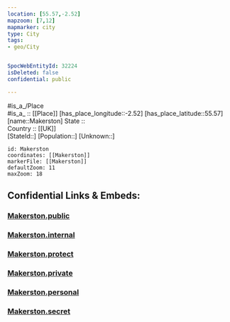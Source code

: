 ```yaml
---
location: [55.57,-2.52] 
mapzoom: [7,12] 
mapmarker: city 
type: City
tags:
- geo/City


SpocWebEntityId: 32224
isDeleted: false
confidential: public

---
```

#is_a_/Place  
#is_a_ :: [[Place]] 
[has_place_longitude::-2.52] 
[has_place_latitude::55.57] 
[name::Makerston] 
State ::  
Country :: [[UK]]  
[StateId::] 
[Population::] 
[Unknown::] 


```leaflet
id: Makerston
coordinates: [[Makerston]] 
markerFile: [[Makerston]] 
defaultZoom: 11 
maxZoom: 18
```


## Confidential Links & Embeds: 

### [Makerston.public](/_public/\Earth\Continent\Europe\Europe~North\UK\Scotland\counties~Scotland\Scottish_Borders\cities~Scottish_BordersMakerston.public.md) 

### [Makerston.internal](/_internal/\Earth\Continent\Europe\Europe~North\UK\Scotland\counties~Scotland\Scottish_Borders\cities~Scottish_BordersMakerston.internal.md) 

### [Makerston.protect](/_protect/\Earth\Continent\Europe\Europe~North\UK\Scotland\counties~Scotland\Scottish_Borders\cities~Scottish_BordersMakerston.protect.md) 

### [Makerston.private](/_private/\Earth\Continent\Europe\Europe~North\UK\Scotland\counties~Scotland\Scottish_Borders\cities~Scottish_BordersMakerston.private.md) 

### [Makerston.personal](/_personal/\Earth\Continent\Europe\Europe~North\UK\Scotland\counties~Scotland\Scottish_Borders\cities~Scottish_BordersMakerston.personal.md) 

### [Makerston.secret](/_secret/\Earth\Continent\Europe\Europe~North\UK\Scotland\counties~Scotland\Scottish_Borders\cities~Scottish_BordersMakerston.secret.md)

